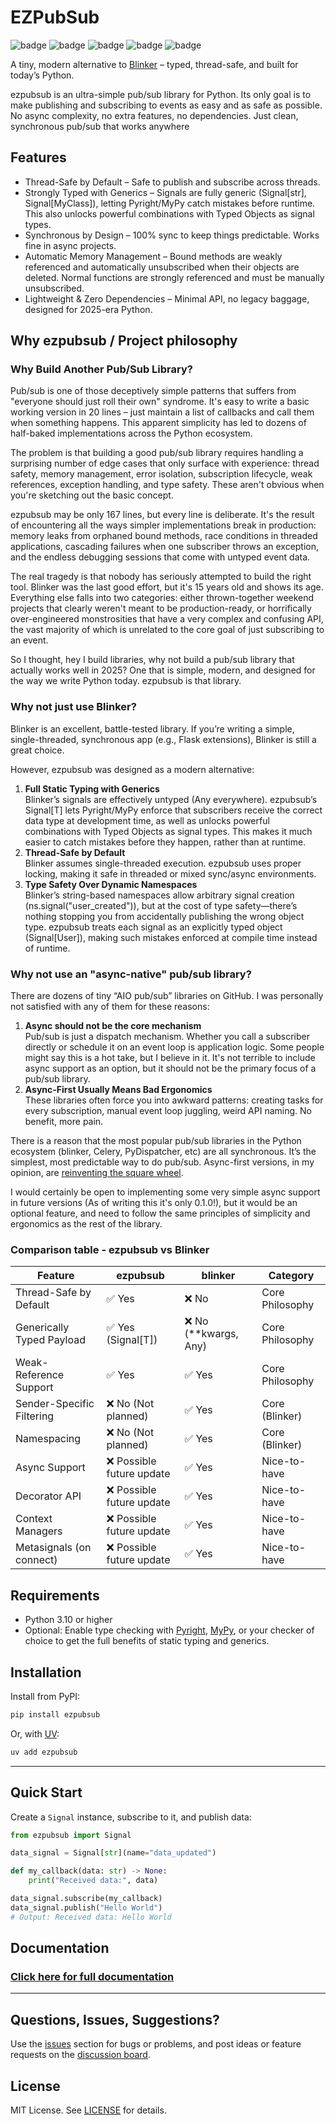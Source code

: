 # EZPubSub

![badge](https://img.shields.io/badge/linted-Ruff-blue?style=for-the-badge&logo=ruff)
![badge](https://img.shields.io/badge/formatted-black-black?style=for-the-badge)
![badge](https://img.shields.io/badge/type_checked-MyPy_(strict)-blue?style=for-the-badge&logo=python)
![badge](https://img.shields.io/badge/type_checked-Pyright_(strict)-blue?style=for-the-badge&logo=python)
![badge](https://img.shields.io/badge/license-MIT-blue?style=for-the-badge)

A tiny, modern alternative to [Blinker](https://github.com/pallets-eco/blinker) – typed, thread-safe, and built for today’s Python.

ezpubsub is an ultra-simple pub/sub library for Python. Its only goal is to make publishing and subscribing to events as easy and as safe as possible. No async complexity, no extra features, no dependencies. Just clean, synchronous pub/sub that works anywhere

## Features

- Thread-Safe by Default – Safe to publish and subscribe across threads.
- Strongly Typed with Generics – Signals are fully generic (Signal[str], Signal[MyClass]), letting Pyright/MyPy catch mistakes before runtime. This also unlocks powerful combinations with Typed Objects as signal types.
- Synchronous by Design – 100% sync to keep things predictable. Works fine in async projects.
- Automatic Memory Management – Bound methods are weakly referenced and automatically unsubscribed when their objects are deleted. Normal functions are strongly referenced and must be manually unsubscribed.
- Lightweight & Zero Dependencies – Minimal API, no legacy baggage, designed for 2025-era Python.

## Why ezpubsub / Project philosophy

### Why Build Another Pub/Sub Library?

Pub/sub is one of those deceptively simple patterns that suffers from "everyone should just roll their own" syndrome. It's easy to write a basic working version in 20 lines – just maintain a list of callbacks and call them when something happens. This apparent simplicity has led to dozens of half-baked implementations across the Python ecosystem.

The problem is that building a good pub/sub library requires handling a surprising number of edge cases that only surface with experience: thread safety, memory management, error isolation, subscription lifecycle, weak references, exception handling, and type safety. These aren't obvious when you're sketching out the basic concept.

ezpubsub may be only 167 lines, but every line is deliberate. It's the result of encountering all the ways simpler implementations break in production: memory leaks from orphaned bound methods, race conditions in threaded applications, cascading failures when one subscriber throws an exception, and the endless debugging sessions that come with untyped event data.

The real tragedy is that nobody has seriously attempted to build the right tool. Blinker was the last good effort, but it's 15 years old and shows its age. Everything else falls into two categories: either thrown-together weekend projects that clearly weren't meant to be production-ready, or horrifically over-engineered monstrosities that have a very complex and confusing API, the vast majority of which is unrelated to the core goal of just subscribing to an event.

So I thought, hey I build libraries, why not build a pub/sub library that actually works well in 2025? One that is simple, modern, and designed for the way we write Python today. ezpubsub is that library.

### Why not just use Blinker?

Blinker is an excellent, battle-tested library. If you’re writing a simple, single-threaded, synchronous app (e.g., Flask extensions), Blinker is still a great choice.

However, ezpubsub was designed as a modern alternative:

1. **Full Static Typing with Generics**  
    Blinker’s signals are effectively untyped (Any everywhere). ezpubsub’s Signal[T] lets Pyright/MyPy enforce that subscribers receive the correct data type at development time, as well as unlocks powerful combinations with Typed Objects as signal types. This makes it much easier to catch mistakes before they happen, rather than at runtime.
2. **Thread-Safe by Default**  
    Blinker assumes single-threaded execution. ezpubsub uses proper locking, making it safe in threaded or mixed sync/async environments.
3. **Type Safety Over Dynamic Namespaces**  
    Blinker’s string-based namespaces allow arbitrary signal creation (ns.signal("user_created")), but at the cost of type safety—there’s nothing stopping you from accidentally publishing the wrong object type. ezpubsub treats each signal as an explicitly typed object (Signal[User]), making such mistakes enforced at compile time instead of runtime.

### Why not use an "async-native" pub/sub library?

There are dozens of tiny “AIO pub/sub” libraries on GitHub. I was personally not satisfied with any of them for these reasons:

1. **Async should not be the core mechanism**  
    Pub/sub is just a dispatch mechanism. Whether you call a subscriber directly or schedule it on an event loop is application logic. Some people might say this is a hot take, but I believe in it. It's not terrible to include async support as an option, but it should not be the primary focus of a pub/sub library.
2. **Async-First Usually Means Bad Ergonomics**  
    These libraries often force you into awkward patterns: creating tasks for every subscription, manual event loop juggling, weird API naming. No benefit, more pain.

There is a reason that the most popular pub/sub libraries in the Python ecosystem (blinker, Celery, PyDispatcher, etc) are all synchronous. It’s the simplest, most predictable way to do pub/sub. Async-first versions, in my opinion, are [reinventing the square wheel](https://exceptionnotfound.net/reinventing-the-square-wheel-the-daily-software-anti-pattern/).

I would certainly be open to implementing some very simple async support in future versions (As of writing this it's only 0.1.0!), but it would be an optional feature, and need to follow the same principles of simplicity and ergonomics as the rest of the library.

### Comparison table - ezpubsub vs Blinker

| Feature                   | ezpubsub                 | blinker         | Category        |
| ------------------------- | ------------------------ | --------------- | --------------- |
| Thread-Safe by Default    | ✅ Yes                    | ❌ No            | Core Philosophy |
| Generically Typed Payload | ✅ Yes (Signal[T])        | ❌ No (**kwargs, Any) | Core Philosophy |
| Weak-Reference Support    | ✅ Yes                    | ✅ Yes           | Core Philosophy |
| Sender-Specific Filtering | ❌ No (Not planned)       | ✅ Yes           | Core (Blinker)  |
| Namespacing               | ❌ No (Not planned)       | ✅ Yes           | Core (Blinker)  |
| Async Support             | ❌ Possible future update | ✅ Yes           | Nice-to-have    |
| Decorator API             | ❌ Possible future update | ✅ Yes           | Nice-to-have    |
| Context Managers          | ❌ Possible future update | ✅ Yes           | Nice-to-have    |
| Metasignals (on connect)  | ❌ Possible future update | ✅ Yes           | Nice-to-have    |

## Requirements

- Python 3.10 or higher
- Optional: Enable type checking with [Pyright](http://pyright.org), [MyPy](http://mypy-lang.org), or your checker of choice to get the full benefits of static typing and generics.

## Installation

Install from PyPI:

```sh
pip install ezpubsub
```

Or, with [UV](https://github.com/astral-sh/uv):

```sh
uv add ezpubsub
```

---

## Quick Start

Create a `Signal` instance, subscribe to it, and publish data:

```py
from ezpubsub import Signal

data_signal = Signal[str](name="data_updated")

def my_callback(data: str) -> None:
    print("Received data:", data)

data_signal.subscribe(my_callback)
data_signal.publish("Hello World")
# Output: Received data: Hello World
```

## Documentation

### [Click here for full documentation](https://edward-jazzhands.github.io/libraries/ezpubsub/docs/)

---

## Questions, Issues, Suggestions?

Use the [issues](https://github.com/edward-jazzhands/ezpubsub/issues) section for bugs or problems, and post ideas or feature requests on the [discussion board](https://github.com/edward-jazzhands/ezpubsub/discussions).

## License

MIT License. See [LICENSE](LICENSE) for details.
